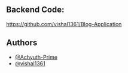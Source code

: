 ## Backend Code:

https://github.com/vishal1361/Blog-Application

## Authors

- [@Achyuth-Prime](https://github.com/Achyuth-Prime?tab=repositories)
- [@vishal1361](https://github.com/vishal1361?tab=repositories)
